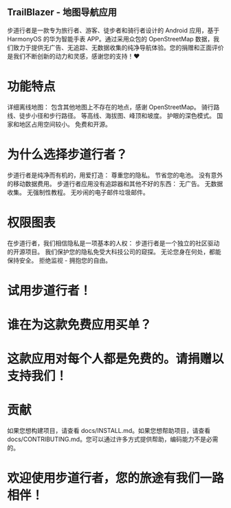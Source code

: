 ## TrailBlazer - 地图导航应用

步道行者是一款专为旅行者、游客、徒步者和骑行者设计的 Android 应用，基于 HarmonyOS 的华为智能手表 APP。通过采用众包的 OpenStreetMap 数据，我们致力于提供无广告、无追踪、无数据收集的纯净导航体验。您的捐赠和正面评价是我们不断创新的动力和灵感，感谢您的支持！❤️

# 功能特点
  详细离线地图： 包含其他地图上不存在的地点，感谢 OpenStreetMap。
  骑行路线、徒步小径和步行路径。
  等高线、海拔图、峰顶和坡度。
  护眼的深色模式。
  国家和地区占用空间较小。
  免费和开源。
  
# 为什么选择步道行者？
  步道行者是纯净而有机的，用爱打造：
  尊重您的隐私。
  节省您的电池。
  没有意外的移动数据费用。
  步道行者应用没有追踪器和其他不好的东西：
    无广告。
    无数据收集。
    无强制性教程。
    无吵闹的电子邮件垃圾邮件。
# 权限图表
  在步道行者，我们相信隐私是一项基本的人权：
    步道行者是一个独立的社区驱动的开源项目。
    我们保护您的隐私免受大科技公司的窥探。
    无论您身在何处，都能保持安全。
    拒绝监视 - 拥抱您的自由。
# 试用步道行者！

# 谁在为这款免费应用买单？

# 这款应用对每个人都是免费的。请捐赠以支持我们！

# 贡献
如果您想构建项目，请查看 docs/INSTALL.md。如果您想帮助项目，请查看 docs/CONTRIBUTING.md。您可以通过许多方式提供帮助，编码能力不是必需的。

# 欢迎使用步道行者，您的旅途有我们一路相伴！
